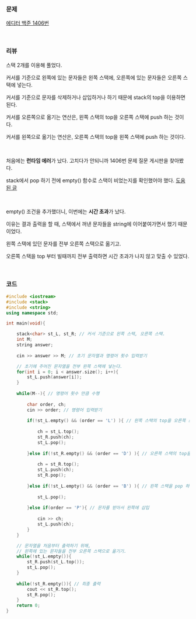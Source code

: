 ### 문제

[에디터 백준 1406번](https://www.acmicpc.net/problem/1406)

</br>

### 리뷰

스택 2개를 이용해 풀었다. 

커서를 기준으로 왼쪽에 있는 문자들은 왼쪽 스택에, 오른쪽에 있는 문자들은 오른쪽 스택에 넣는다. 

커서를 기준으로 문자를 삭제하거나 삽입하거나 하기 때문에 stack의 top을 이용하면 된다. 

커서를 오른쪽으로 옮기는 연산은,  왼쪽 스택의 top을 오른쪽 스택에 push 하는 것이다. 

커서를 왼쪽으로 옮기는 연산은, 오른쪽 스택의 top을 왼쪽 스택에 push 하는 것이다.

 </br>

처음에는 **런타임 에러**가 났다. 고치다가 안되니까 1406번 문제 질문 게시판을 찾아봤다.

stack에서 pop 하기 전에 empty() 함수로 스택이 비었는지를 확인했어야 했다. [도움된 글](https://www.acmicpc.net/board/view/18479)

</br>

empty() 조건을 추가했더니, 이번에는 **시간 초과**가 났다. 

이유는 결과 출력을 할 때, 스택에서 꺼낸 문자들을 string에 이어붙여가면서 했기 때문이었다. 

왼쪽 스택에 있던 문자를 전부 오른쪽 스택으로 옮기고. 

오른쪽 스택을 top 부터 빌때까지 전부 출력하면 시간 초과가 나지 않고 맞출 수 있었다.  

</br>

### 코드

```c++
#include <iostream>
#include <stack>
#include <string>
using namespace std;

int main(void){

    stack<char> st_L, st_R; // 커서 기준으로 왼쪽 스택, 오른쪽 스택. 
    int M;
    string answer;
	
    cin >> answer >> M; // 초기 문자열과 명령어 횟수 입력받기 

	// 초기에 주어진 문자열을 전부 왼쪽 스택에 넣는다.  
	for(int i = 0; i < answer.size(); i++){
		st_L.push(answer[i]);
	}
	
	while(M--){ // 명령어 횟수 만큼 수행 
	
		char order, ch;
		cin >> order; // 명령어 입력받기 
		
		if(!st_L.empty() && (order == 'L') ){ // 왼쪽 스택의 top을 오른쪽 스택에 push
			
			ch = st_L.top();
			st_R.push(ch);
			st_L.pop();
			
		}else if(!st_R.empty() && (order == 'D') ){ // 오른쪽 스택의 top을 왼쪽 스택에 push
		
			ch = st_R.top();
			st_L.push(ch);
			st_R.pop();
			
		}else if(!st_L.empty() && (order == 'B') ){ // 왼쪽 스택을 pop 하면 top을 삭제한 셈.
		
			st_L.pop();
			
		}else if(order == 'P'){ // 문자를 받아서 왼쪽에 삽입
		
			cin >> ch;
			st_L.push(ch);
		}		
	}

    // 문자열을 처음부터 출력하기 위해, 
    // 왼쪽에 있는 문자들을 전부 오른쪽 스택으로 옮기기.
	while(!st_L.empty()){
		st_R.push(st_L.top());
		st_L.pop();
	}
	 
	while(!st_R.empty()){ // 최종 출력 
		cout << st_R.top();
		st_R.pop();
	}
	return 0;
}

```

